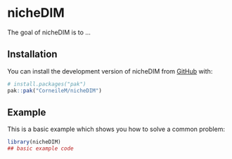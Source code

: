 
# nicheDIM

<!-- badges: start -->
<!-- badges: end -->

The goal of nicheDIM is to ...

## Installation

You can install the development version of nicheDIM from [GitHub](https://github.com/) with:

``` r
# install.packages("pak")
pak::pak("CorneileM/nicheDIM")
```

## Example

This is a basic example which shows you how to solve a common problem:

``` r
library(nicheDIM)
## basic example code
```

